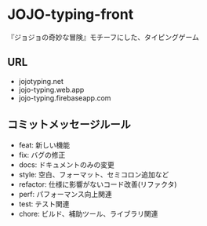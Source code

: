 # JOJO-typing-front
『ジョジョの奇妙な冒険』モチーフにした、タイピングゲーム

## URL
- jojotyping.net
- jojo-typing.web.app
- jojo-typing.firebaseapp.com

## コミットメッセージルール
- feat: 新しい機能<br>
- fix: バグの修正<br>
- docs: ドキュメントのみの変更<br>
- style: 空白、フォーマット、セミコロン追加など<br>
- refactor: 仕様に影響がないコード改善(リファクタ)<br>
- perf: パフォーマンス向上関連<br>
- test: テスト関連<br>
- chore: ビルド、補助ツール、ライブラリ関連<br>
